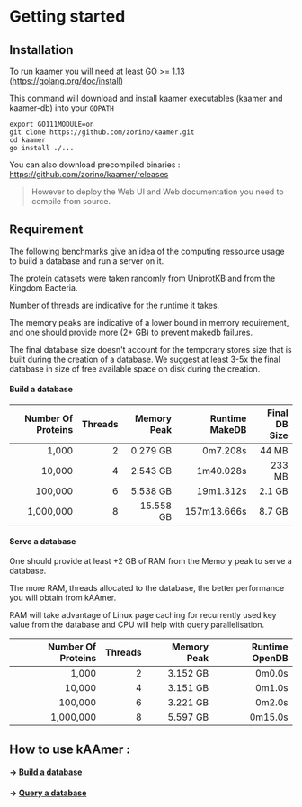 # Getting started


## Installation

To run kaamer you will need at least GO >= 1.13 (https://golang.org/doc/install)

This command will download and install kaamer executables (kaamer and kaamer-db) into your `GOPATH`

```shell
export GO111MODULE=on
git clone https://github.com/zorino/kaamer.git
cd kaamer
go install ./...
```

You can also download precompiled binaries : https://github.com/zorino/kaamer/releases 
> However to deploy the Web UI and Web documentation you need to compile from source.

## Requirement

The following benchmarks give an idea of the computing ressource usage to build a database and run a server on it.

The protein datasets were taken randomly from UniprotKB and from the Kingdom Bacteria.

Number of threads are indicative for the runtime it takes.

The memory peaks are indicative of a lower bound in memory requirement, and one should
provide more (2+ GB) to prevent makedb failures.

The final database size doesn't account for the temporary stores size that is built during the
creation of a database.
We suggest at least 3-5x the final database in size of free available space on disk during the creation.


#### Build a database

| Number Of Proteins | Threads        | Memory Peak    | Runtime MakeDB | Final DB Size |
| -------------:     | -------------: | -------------: | ------:        | ------:       |
| 1,000              | 2              | 0.279 GB       | 0m7.208s       | 44 MB         |
| 10,000             | 4              | 2.543 GB       | 1m40.028s      | 233 MB        |
| 100,000            | 6              | 5.538 GB       | 19m1.312s      | 2.1 GB        |
| 1,000,000          | 8              | 15.558 GB      | 157m13.666s    | 8.7 GB        |


#### Serve a database

One should provide at least +2 GB of RAM from the Memory peak to serve a database.

The more RAM, threads allocated to the database, the better performance you will obtain from kAAmer.

RAM will take advantage of Linux page caching for recurrently used key value from the database and
CPU will help with query parallelisation.


| Number Of Proteins | Threads        | Memory Peak    | Runtime OpenDB |
| -------------:     | -------------: | -------------: | ------:        |
| 1,000              | 2              | 3.152 GB       | 0m0.0s         |
| 10,000             | 4              | 3.151 GB       | 0m1.0s         |
| 100,000            | 6              | 3.221 GB       | 0m2.0s         |
| 1,000,000          | 8              | 5.597 GB       | 0m15.0s        |


## How to use kAAmer :

#### &rarr; [Build a database](/database?id=kaamer-database)
#### &rarr; [Query a database](/client?id=kaamer-client-cli)
